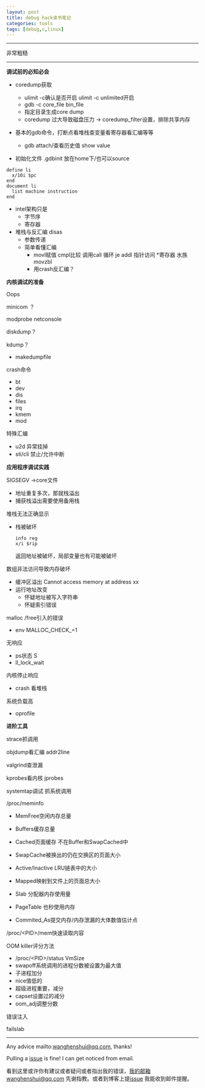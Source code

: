 ```yaml
---
layout: post
title: debug hack读书笔记
categories: tools
tags: [debug,c,linux]
---
```

  

---

非常粗糙

---

**调试前的必知必会**

- coredump获取
  - ulimit -c确认是否开启 ulimit -c unlimited开启
  - gdb -c core_file bin_file
  - 指定目录生成core dump
  - coredump 过大导致磁盘压力 -> coredump_filter设置，排除共享内存

- 基本的gdb命令，打断点看堆栈查变量看寄存器看汇编等等
  - gdb attach/查看历史值 show value
- 初始化文件 .gdbinit 放在home下/也可以source

```gdb
define li
  x/10i $pc
end
document li
  list machine instruction
end
```

- intel架构只是
  - 字节序
  - 寄存器
- 堆栈与反汇编 disas
  - 参数传递
  - 简单看懂汇编
    - movl赋值 cmpl比较 调用call 循环 je addl 指针访问 *寄存器 水族movzbl
    - 用crash反汇编？

**内核调试的准备**

Oops

minicom ？

modprobe netconsole

diskdump？

kdump？

- makedumpfile

crash命令

- bt
- dev
- dis
- files
- irq
- kmem
- mod

特殊汇编 

- u2d 异常挂掉
- sti/cli 禁止/允许中断

**应用程序调试实践**

SIGSEGV ->core文件

- 地址重复多次，那就栈溢出
- 捕获栈溢出需要使用备用栈

堆栈无法正确显示

- 栈被破坏

  ```gdb
  info reg
  x/i $rip
  ```

  返回地址被破坏，局部变量也有可能被破坏

数组非法访问导致内存破坏

- 缓冲区溢出 Cannot access memory at address xx
- 运行地址改变
  - 怀疑地址被写入字符串
  - 怀疑索引错误

malloc /free引入的错误

- env MALLOC_CHECK_=1

无响应

- ps状态 S
- ll_lock_wait

内核停止响应

- crash 看堆栈

系统负载高

- oprofile



**进阶工具**

strace抓调用

objdump看汇编 addr2line

valgrind查泄漏

kprobes看内核 jprobes

systemtap调试 抓系统调用

/proc/meminfo

- MemFree空闲内存总量

- Buffers缓存总量

- Cached页面缓存 不在Buffer和SwapCached中

- SwapCache被换出的仍在交换区的页面大小

- Active/Inactive LRU链表中的大小

- Mapped映射到文件上的页面总大小

- Slab 分配器内存使用量

- PageTable 也秒使用内存

- Commited_As提交内存/内存泄漏的大体数值估计点

/proc/<PID\>/mem快速读取内容

OOM killer评分方法

- /proc/<PID\>/status VmSize
- swapoff系统调用的进程分数被设置为最大值
- 子进程加分
- nice值低的
- 超级进程重要，减分
- capset设置过的减分
- oom_adj调整分数

错误注入

failslab

---

Any advice mailto:wanghenshui@qq.com, thanks! 

Pulling a [issue](https://github.com/wanghenshui/wanghenshui.github.io/issues/new) is fine! I can get noticed from email.

看到这里或许你有建议或者疑问或者指出我的错误，我的邮箱wanghenshui@qq.com 先谢指教。或者到博客上提[issue](https://github.com/wanghenshui/wanghenshui.github.io/issues/new) 我能收到邮件提醒。